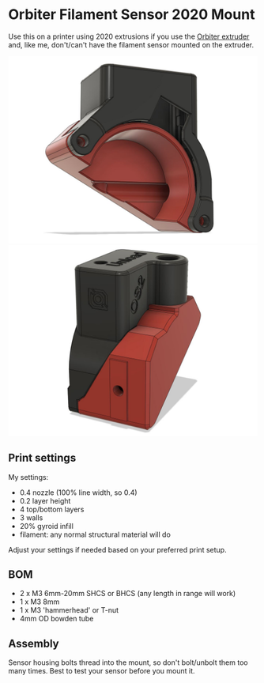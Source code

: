 # Orbiter Filament Sensor 2020 Mount

Use this on a printer using 2020 extrusions if you use the [Orbiter extruder](https://www.orbiterprojects.com/orbiter-v2-0/) and, like me, don't/can't have the filament sensor mounted on the extruder.

![Front view with sensor housing in place](images/cad_view_front.jpg)
![View from the back](images/cad_view_back.jpg)

## Print settings

My settings:

* 0.4 nozzle (100% line width, so 0.4)
* 0.2 layer height
* 4 top/bottom layers
* 3 walls
* 20% gyroid infill
* filament: any normal structural material will do

Adjust your settings if needed based on your preferred print setup.

## BOM

* 2 x M3 6mm-20mm SHCS or BHCS (any length in range will work)
* 1 x M3 8mm
* 1 x M3 'hammerhead' or T-nut
* 4mm OD bowden tube

## Assembly

Sensor housing bolts thread into the mount, so don't bolt/unbolt them too many times. Best to test your sensor before you mount it.